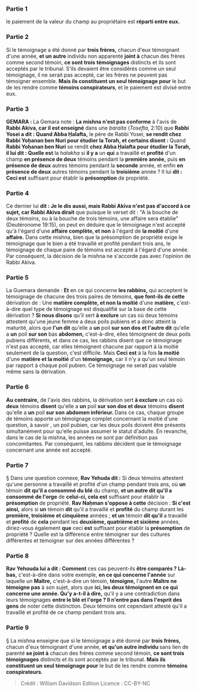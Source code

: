 
### Partie 1
le paiement de la valeur du champ au propriétaire est <b>réparti entre eux.</b>

### Partie 2
Si le témoignage a été donné par <b>trois frères,</b> chacun d'eux témoignant d'une année, <b>et un autre</b> individu non apparenté <b>joint à</b> chacun des frères comme second témoin, <b>ce sont trois</b> <b>témoignages</b> distincts et ils sont acceptés par le tribunal. S'ils devaient être considérés comme un seul témoignage, il ne serait pas accepté, car les frères ne peuvent pas témoigner ensemble. <b>Mais ils constituent un seul témoignage pour</b> le but de les rendre comme <b>témoins conspirateurs</b>, et le paiement est divisé entre eux.

### Partie 3
<strong>GEMARA : </strong>La Gemara note : <b>La mishna n'est pas conforme</b> à l'avis de <b>Rabbi Akiva, car il est enseigné</b> dans une <i>baraita</i> (<i>Tosefta</i>, 2:10) que <b>Rabbi Yosei a dit : Quand Abba Ḥalafta,</b> le père de Rabbi Yosei, <b>se rendit chez Rabbi Yoḥanan ben Nuri pour étudier la Torah, et certains disent : </b> Quand <b>Rabbi Yoḥanan ben Nuri</b> se rendit <b>chez Abba Ḥalafta pour étudier la Torah, il lui dit : Quelle est</b> la <i>halakha</i> si <b>il y a</b> un <b>qui</b> a travaillé et <b>profité</b> d'un champ <b>en présence de deux</b> témoins pendant la <b>première année,</b> puis <b>en présence de deux</b> autres témoins pendant la <b>seconde</b> année, et enfin <b>en présence de deux</b> autres témoins pendant la <b>troisième</b> année ? Il lui <b>dit : Ceci est</b> suffisant pour établir la <b>présomption</b> de propriété.

### Partie 4
Ce dernier lui <b>dit : Je le dis aussi, mais Rabbi Akiva n'est pas d'accord à ce sujet, car Rabbi Akiva dirait</b> que puisque le verset dit : "A la bouche de deux témoins, ou à la bouche de trois témoins, une affaire sera établie" (Deutéronome 19:15), on peut en déduire que le témoignage n'est accepté qu'à l'égard d'une <b>affaire complète, et non</b> à l'égard de <b>la moitié</b> d'une <b>affaire.</b> Dans cette mishna, bien que la présomption de propriété exige le témoignage que le bien a été travaillé et profité pendant trois ans, le témoignage de chaque paire de témoins est accepté à l'égard d'une année. Par conséquent, la décision de la mishna ne s'accorde pas avec l'opinion de Rabbi Akiva.

### Partie 5
La Guemara demande : <b>Et</b> en ce qui concerne <b>les rabbins,</b> qui acceptent le témoignage de chacune des trois paires de témoins, <b>que font-ils de cette</b> dérivation de : Une <b>matière complète, et non la moitié</b> d'une <b>matière,</b> c'est-à-dire quel type de témoignage est disqualifié sur la base de cette dérivation ? <b>Si nous disons</b> qu'il sert <b>à exclure</b> un cas où deux témoins attestent qu'une jeune femme a deux poils pubiens et a donc atteint la maturité, alors que <b>l'un dit</b> qu'elle a <b>un</b> poil <b>sur son dos et l'autre dit</b> qu'elle a <b>un</b> poil <b>sur son</b> bas <b>abdomen,</b> c'est-à-dire, elles témoignent de deux poils pubiens différents, et dans ce cas, les rabbins disent que ce témoignage n'est pas accepté, car elles témoignent chacune par rapport à la moitié seulement de la question, c'est difficile. Mais <b>Ceci est</b> à la fois <b>la moitié</b> d'une <b>matière et la moitié</b> d'un <b>témoignage,</b> car il n'y a qu'un seul témoin par rapport à chaque poil pubien. Ce témoignage ne serait pas valable même sans la dérivation.

### Partie 6
<b>Au contraire,</b> de l'avis des rabbins, la dérivation sert <b>à exclure</b> un cas où <b>deux</b> témoins <b>disent</b> qu'elle a <b>un</b> poil <b>sur son dos et deux</b> témoins <b>disent</b> qu'elle a <b>un</b> poil <b>sur son</b> <b>abdomen inférieur. </b> Dans ce cas, chaque groupe de témoins apporte un témoignage complet concernant la moitié d'une question, à savoir , un poil pubien, car les deux poils doivent être présents simultanément pour qu'elle puisse assumer le statut d'adulte. En revanche, dans le cas de la mishna, les années ne sont par définition pas concomitantes. Par conséquent, les rabbins décident que le témoignage concernant une année est accepté.

### Partie 7
§ Dans une question connexe, <b>Rav Yehuda dit :</b> Si deux témoins attestent qu'une personne a travaillé et profité d'un champ pendant trois ans, où <b>un</b> témoin <b>dit qu'il a consommé du blé</b> du champ, <b>et un autre dit qu'il a consommé de l'orge</b> de <b>celui-ci, cela est</b> suffisant pour établir la <b>présomption</b> de propriété. <b>Rav Naḥman s'oppose à cette</b> décision : <b>Si c'est ainsi,</b> alors si <b>un</b> témoin <b>dit</b> qu'il a travaillé et <b>profité</b> du champ durant les <b>première, troisième et cinquième</b> années ; <b>et un</b> témoin <b>dit qu'il</b> a travaillé et <b>profité</b> de <b>cela</b> pendant les <b>deuxième, quatrième et sixième</b> années, diriez-vous également <b>que</b> ceci <b>est</b> suffisant pour établir la <b>présomption</b> de propriété ? Quelle est la différence entre témoigner sur des cultures différentes et témoigner sur des années différentes ?

### Partie 8
<b>Rav Yehouda lui a dit : Comment</b> ces cas peuvent-ils <b>être comparés ? Là-bas,</b> c'est-à-dire dans votre exemple, <b>en ce qui concerne l'année</b> sur laquelle un <b>Maître,</b> c'est-à-dire un témoin, <b>témoigne,</b> l'autre <b>Maître ne témoigne pas</b> à son sujet, alors que <b>ici, les deux témoignent en ce qui concerne une année. Qu'y a-t-il à dire,</b> qu'il y a une contradiction dans leurs témoignages <b>entre le blé et l'orge ? Il n'entre pas dans l'esprit des gens</b> de noter cette distinction. Deux témoins ont cependant attesté qu'il a travaillé et profité de ce champ pendant trois ans.

### Partie 9
§ La mishna enseigne que si le témoignage a été donné par <b>trois frères,</b> chacun d'eux témoignant d'une année, <b>et qu'un autre individu </b> sans lien de parenté <b>se joint à</b> chacun des frères comme second témoin, <b>ce sont trois</b> <b>témoignages</b> distincts et ils sont acceptés par le tribunal. <b>Mais ils constituent un seul témoignage pour</b> le but de les rendre comme <b>témoins conspirateurs</b>.

>Crédit : William Davidson Edition
>Licence : CC-BY-NC